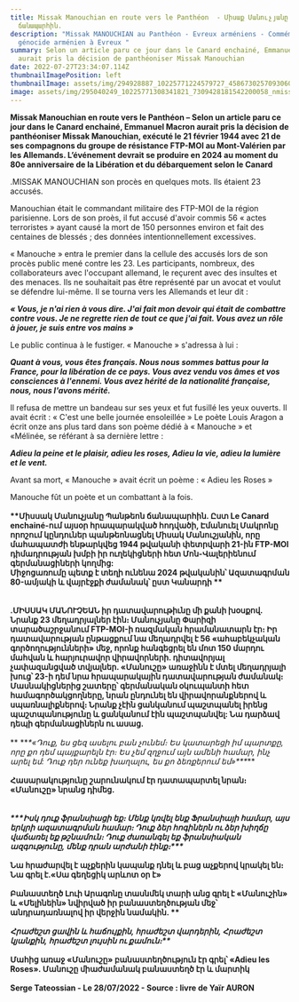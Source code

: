 ```yaml
---
title: Missak Manouchian en route vers le Panthéon  - Միսաք Մանուչյանը Պանթեոն
  ճանապարհին.
description: "Missak MANOUCHIAN au Panthéon - Evreux arméniens - Commémoration
  génocide arménien à Evreux "
summary: Selon un article paru ce jour dans le Canard enchainé, Emmanuel Macron
  aurait pris la décision de panthéoniser Missak Manouchian
date: 2022-07-27T23:34:07.114Z
thumbnailImagePosition: left
thumbnailImage: assets/img/294928887_10225771224579727_4586730257093060505_nmissak.jpg
image: assets/img/295040249_10225771308341821_7309428181542200058_nmissak.jpg
---
```

**Missak Manouchian en route vers le Panthéon –
Selon un article paru ce jour dans le Canard enchainé, Emmanuel Macron aurait pris la décision de panthéoniser Missak Manouchian, exécuté le 21 février 1944 avec 21 de ses compagnons du groupe de résistance FTP-MOI au Mont-Valérien par les Allemands. L’événement devrait se produire en 2024 au moment du 80e anniversaire de la Libération et du débarquement selon le Canard**

.MISSAK MANOUCHIAN son procès en quelques mots. Ils étaient 23 accusés. 

Manouchian était le commandant militaire des FTP-MOI de la région parisienne. Lors de son proès, il fut accusé d'avoir commis 56 « actes terroristes » ayant causé la mort de 150 personnes environ et fait des centaines de blessés ; des données intentionnellement excessives. 

« Manouche » entra le premier dans la cellule des accusés lors de son procès public mené contre les 23. Les participants, nombreux, des collaborateurs avec l'occupant allemand, le reçurent avec des insultes et des menaces. Ils ne souhaitait pas être représenté par un avocat et voulut se défendre lui-même. Il se tourna vers les Allemands et leur dit : 

***« Vous, je n'ai rien à vous dire. J'ai fait mon devoir qui était de combattre contre vous. Je ne regrette rien de tout ce que j'ai fait. Vous avez un rôle à jouer, je suis entre vos mains »***

Le public continua à le fustiger. « Manouche » s'adressa à lui :

***Quant à vous, vous êtes français. Nous nous sommes battus pour la France, pour la libération de ce pays. Vous avez vendu vos âmes et vos consciences à l'ennemi. Vous avez hérité de la nationalité française, nous, nous l'avons mérité.*** 

Il refusa de mettre un bandeau sur ses yeux et fut fusillé les yeux ouverts. Il avait écrit : « C'est une belle journée ensoleillée »
Le poète Louis Aragon a écrit onze ans plus tard dans son poème dédié à « Manouche » et «Mélinée, se référant à sa dernière lettre :

***Adieu la peine et le plaisir, adieu les roses,
Adieu la vie, adieu la lumière et le vent.*** 

Avant sa mort, « Manouche » avait écrit un poème : « Adieu les Roses » 

Manouche fût un poète et un combattant à la fois.\
\
**\*\*Միսսակ Մանուչյանը Պանթեոն ճանապարհին. Ըստ Le Canard enchainé-ում այսօր հրապարակված հոդվածի, Էմանուել Մակրոնը որոշում կընդուներ պանթեոնացնել Միսակ Մանուշյանին, որը մահապատժի ենթարկվեց 1944 թվականի փետրվարի 21-ին FTP-MOI դիմադրության խմբի իր ուղեկիցների հետ Մոն-Վալերիենում գերմանացիների կողմից:** \
**Միջոցառումը պետք է տեղի ունենա 2024 թվականին՝ Ազատագրման 80-ամյակի և վայրէջքի ժամանակ՝ ըստ Կանարդի \*\*** \
\
\
 **.ՄԻՍՍԱԿ ՄԱՆՈՒՉԵԱՆ իր դատավարութիւնը մի քանի խօսքով. Նրանք 23 մեղադրյալներ էին։  Մանուչյանը Փարիզի տարածաշրջանում FTP-MOI-ի ռազմական հրամանատարն էր։ Իր դատավարության ընթացքում նա մեղադրվել է 56 «ահաբեկչական գործողությունների» մեջ, որոնք հանգեցրել են մոտ 150 մարդու մահվան և հարյուրավոր վիրավորների. դիտավորյալ չափազանցված տվյալներ.  «Մանուշը» առաջինն է մտել մեղադրյալի խուց՝ 23-ի դեմ նրա հրապարակային դատավարության ժամանակ։ Մասնակիցներից շատերը՝ գերմանական օկուպանտի հետ համագործակցողները, նրան ընդունել են վիրավորանքներով և սպառնալիքներով։ Նրանք չէին ցանկանում պաշտպանել իրենց պաշտպանությունը և ցանկանում էին պաշտպանվել: Նա դարձավ դեպի գերմանացիներն ու ասաց.**\
\
 ** \*\**\*«Դուք, ես ցեզ ասելու բան չունեմ։ Ես կատարեցի իմ պարտքը, որը քո դեմ պայքարելն էր։ Ես չեմ զղջում այն ​​ամենի համար, ինչ արել եմ: Դուք դեր ունեք խաղալու, ես քո ձեռքերում եմ»\*\*\****  \
\
**Հասարակությունը շարունակում էր դատապարտել նրան։ «Մանուշը» նրանց դիմեց.** \
\
\
 ***\*\*\*Իսկ դուք ֆրանսիացի եք։ Մենք կռվել ենք Ֆրանսիայի համար, այս երկրի ազատագրման համար։ Դուք ձեր հոգիներն ու ձեր խիղճը վաճառել եք թշնամուն։ Դուք ժառանգել եք ֆրանսիական ազգությունը, մենք դրան արժանի էինք։\*\*\****  \
\
**Նա հրաժարվել է աչքերին կապանք դնել և բաց աչքերով կրակել են։ Նա գրել է.«Սա գեղեցիկ արևոտ օր է»**\
\
 **Բանաստեղծ Լուի Արագոնը տասնմեկ տարի անց գրել է «Մանուշին» և «Մելինեին» նվիրված իր բանաստեղծության մեջ՝ անդրադառնալով իր վերջին նամակին.  \*\****\
\
 **Հրաժեշտ ցավին և հաճույքին, հրաժեշտ վարդերին, Հրաժեշտ կյանքին, հրաժեշտ լույսին ու քամուն։\*\****  \
\
**Մահից առաջ «Մանուշը» բանաստեղծություն էր գրել՝ «Adieu les Roses».  Մանուշը միաժամանակ բանաստեղծ էր և մարտիկ**\
\
**Serge Tateossian - Le 28/07/2022  - Source : livre de Yaïr AURON**